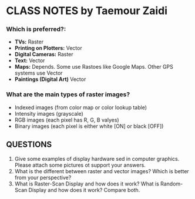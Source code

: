 # **CLASS NOTES** by Taemour Zaidi

### Which is preferred?:
- **TVs:** Raster 
- **Printing on Plotters:** Vector
- **Digital Cameras:** Raster
- **Text:** Vector
- **Maps:** Depends. Some use Rastoes like Google Maps. Other GPS systems use Vector
- **Paintings (Digital Art)** Vector

### What are the main types of raster images?
- Indexed images (from color map or color lookup table)
- Intensity images (grayscale)
- RGB images (each pixel has R, G, B valyes)
- Binary images (each pixel is either white [ON] or black [OFF])


## QUESTIONS
1. Give some examples of display hardware sed in computer graphics. Please attach some pictures ot support your answers.
2. What is the different between raster and vector images? Which is better from your perspective?
3. What is Raster-Scan Display and how does it work? What is Random-Scan Display and how does it work? Compare both.

